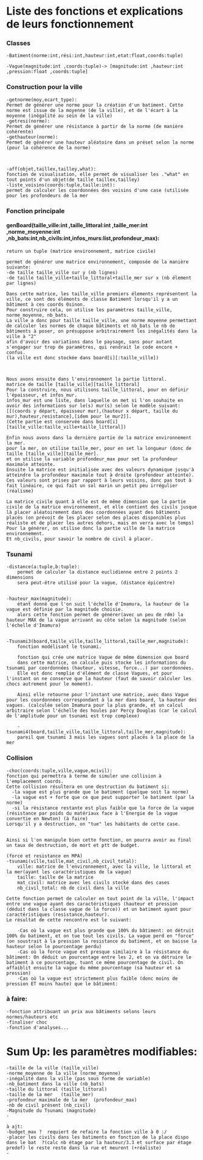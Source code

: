 # Liste des fonctions et explications de leurs fonctionnement

### Classes 
    -Batiment(norme:int,rési:int,hauteur:int,etat:float,coords:tuple)

    -Vague(magnitude:int ,coords:tuple)-> [magnitude:int ,hauteur:int ,pression:float ,coords:tuple]


### Construction pour la ville

    -getnorme(moy,ecart_type): 
    Permet de générer une norme pour la création d'un batiment. Cette norme est issue de la moyenne (de la ville), et de l'écart à la moyenne (inégalité au sein de la ville)
    -getresi(norme): 
    Permet de générer une résistance à partir de la norme (de manière cohérente)
    -gethauteur(norme):
    Permet de générer une hauteur aléatoire dans un préset selon la norme (pour la cohérence de la norme)



    -aff(objet,taillex,tailley,what): 
    fonction de visualisation, elle permet de visualiser les ."what" en tout points d'un objet(de taille taillex,tailley)
    -liste_voisins(coords:tuple,taille:int): 
    permet de calculer les coordonnées des voisins d'une case (utilisée pour les profondeurs de la mer



### Fonction principale
#### genBoard(taille_ville:int ,taille_littoral:int ,taille_mer:int ,norme_moyenne:int ,nb_bats:int,nb_civils:int,infos_murs:list,profondeur_max):
	return un tuple (matrice environnement, matrice civile)

	permet de générer une matrice environnement, composée de la manière suivante:
	-de taille taille_ville sur y (nb lignes)
	-de taille taille_ville+taille_littoral+taille_mer sur x (nb élement par lignes)

	Dans cette matrice, les taille_ville premiers élements représentent la ville, ce sont des éléments de classe Batiment lorsqu'il y a un bâtiment à ces coords 0sinon.
	Pour construire cela, on utilise les paramètres taille_ville, norme_moyenne, nb_bats.
	La ville a donc pour taille taille_ville, une norme moyenne permettant de calculer les normes de chaque bâtiments et nb_bats le nb de bâtiments à poser, on présuppose arbitrairement les inégalités dans la ville à "2"
	afin d'avoir des variations dans le paysage, sans pour autant s'engager sur trop de paramètres, qui rendrait le code encore + confus.
	(la ville est donc stockée dans board[i][:taille_ville])



	Nous avons ensuite dans l'environnement la partie littoral. 
	matrice de taille [taille_ville][taille_littoral]
	Pour la construire, nous utilisons taille_littoral, pour en définir l'épaisseur, et infos_mur.
	infos_mur est une liste, dans laquelle on met si l'on souhaite en avoir des informations sur le(s) mur(s) selon le modèle suivant:
	[[(coords y départ, épaisseur mur),(hauteur x départ, taille du mur),hauteur,resistance],[idem pour le mur2]].
	(Cette partie est conservée dans board[i][taille_ville:taille_ville+taille_littoral])

	Enfin nous avons dans la dernière partie de la matrice environnement la mer.
	pour la mer, on utilise taille_mer, pour en set la longueur (donc de taille [taille_ville][taille_mer].
	et on utilise la variable profondeur_max pour set la profondeur maximale atteinte.
	Ensuite la matrice est initialisée avec des valeurs dynamique jusqu'à atteindre la profondeur maximale tout à droite (profondeur atteinte).
	Ces valeurs sont prises par rapport à leurs voisins, donc pas tout à fait linéaire, ce qui fait un sol marin un petit peu irrégulier (réalisme)

	La matrice civile quant à elle est de même dimension que la partie civile de la matrice environnement, et elle contient des civils jusque là placer aléatoirement dans des coordonnées ayant des bâtiments placés (on prévoit de les placer selon des places disponibles plus réaliste et de placer les autres dehors, mais on verra avec le temps)
	Pour la générer, on utilise donc la partie ville de la matrice environnement.
	Et nb_civils, pour savoir le nombre de civil à placer. 




### Tsunami 
    -distance(a:tuple,b:tuple):
	    permet de calculer la distance euclidienne entre 2 points 2 dimensions
	    sera peut-être utilisé pour la vague, (distance épicentre)


    -hauteur_max(magnitude):
	    étant donné que l'on suit l'échelle d'Imamura, la hauteur de la vague est définie par la magnitude choisie.
	    alors cette fonction permet de générer(avec un peu de rdm) la hauteur MAX de la vague arrivant au côte selon la magnitude (selon l'échelle d'Imamura)


    -Tsunami3(board,taille_ville,taille_littoral,taille_mer,magnitude):
	    fonction modélisant le tsunami.

	    fonction qui crée une matrice Vague de même dimension que board
	    dans cette matrice, on calcule puis stocke les informations du tsunami par coordonnées (hauteur, vitesse, force...) par coordonnées.
	    Elle est donc remplie d'élément de classe Vagues, et pour l'instant on ne conserve que la hauteur (faut de savoir calculer les chocs autrement pour le moment).

	    Ainsi elle retourne pour l'instant une matrice, avec dans Vague pour les coordonnées correspondant à la mer dans board, la hauteur des vagues. (calculée selon Imamura pour la plus grande, et un calcul arbitraire selon l'échelle des houles par Percy Douglas (car le calcul de l'amplitude pour un tsunami est trop complexe)

	    -tsunami4(board,taille_ville,taille_littoral,taille_mer,magnitude):
	    pareil que tsunami 3 mais les vagues sont placés à la place de la mer
  
### Collision
    -choc(coords:tuple,ville,vague,mcivil):
    fonction qui permettra à terme de simuler une collision à l'emplacement coords.
    Cette collision résultera en une destruction du batiment si:
      -la vague est plus grande que le batiment (quelque soit la norme)
      -la vague est + forte que ce que peut supporter le batiment (par la norme)
      -si la résistance restante est plus faible que la force de la vague (résistance par poids du matériaux face à l'Energie de la vague convertie en Newton) (à faire)
    Lorsqu'il y a destruction, on "tue" les habitants de cette case.


    Ainsi si l'on manipule bien cette fonction, on pourra avoir au final un taux de destruction, de mort et ptt de budget.

	(force et resistance en MPA)
	-tsunami(ville,taille,mat_civil,nb_civil_total):
		ville: matrice de l'environnement, avec la ville, le littoral et la mer(ayant les caractéristiques de la vague)
		taille: taille de la matrice 
		mat_civil: matrice avec les civils stocké dans des cases
		nb_civil_total: nb de civil dans la ville
	
	Cette fonction permet de calculer en tout point de la ville, l'impact entre une vague ayant des caractéristiques (hauteur et pression (déduit dans la classe vague de la force)) et un batiment ayant pour caractéristiques (resistance,hauteur). 
	Le résultat de cette rencontre est le suivant:
		
		-Cas où la vague est plus grande que 100% du bâtiment: on détruit 100% du batiment, et on tue tout les civils. La vague perd en "force"(on soustrait à la pression la resistance du batiment, et on baisse la hauteur selon le pourcentage perdu)
		-Cas où la force vague est presque similaire à la résistance du bâtiment: On déduit un pourcentage entre les 2, et on va détruire le batiment à ce pourcentage, tuant ce même pourcentage de civil. On affaiblit ensuite la vague du même pourcentage (sa hauteur et sa pression)
		-Cas où la vague est strictement plus faible (donc moins de pression ET moins haute) que le bâtiment: 
	


### à faire: 
	-fonction attribuant un prix aux bâtiments selons leurs normes/hauteurs etc 
	-finaliser choc
	-fonction d'analyses...



# Sum Up: les paramètres modifiables:

	-taille de la ville	(taille_ville)
	-norme_moyenne de la ville (norme_moyenne)
	-inégalité dans la ville (pas sous forme de variable)
	-nb_batiment dans la ville (nb_bats)
	-taille du littoral	(taille_littoral)
	-taille de la mer	(taille_mer)
	-profondeur maximale de la mer	(profondeur_max)
	-nb de civil présent (nb_civil)
	-Magnitude du Tsunami (magnitude)
	-
	
	à ajt: 
	-budget_max ?  requiert de refaire la fonction ville à 0 :/
	-placer les civils dans les batiments en fonction de la place dispo dans le bat  ?(calc nb étage par la hauteur/3.3 et surface par étage predef) le reste reste dans la rue et meurent (+réaliste)
	-





















